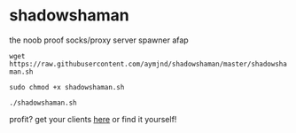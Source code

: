 # shadowshaman
the noob proof socks/proxy server spawner afap

```wget https://raw.githubusercontent.com/aymjnd/shadowshaman/master/shadowshaman.sh```

```sudo chmod +x shadowshaman.sh```

```./shadowshaman.sh```

profit?
get your clients [here](https://shadowsocks.org/en/download/clients.html) or find it yourself!
